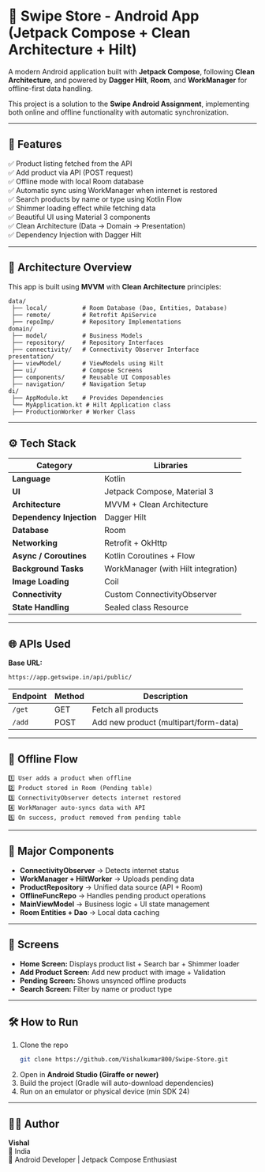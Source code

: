 # 🛒 Swipe Store - Android App (Jetpack Compose + Clean Architecture + Hilt)

A modern Android application built with **Jetpack Compose**, following **Clean Architecture**, and powered by **Dagger Hilt**, **Room**, and **WorkManager** for offline-first data handling.

This project is a solution to the **Swipe Android Assignment**, implementing both online and offline functionality with automatic synchronization.

---

## 🚀 Features

✅ Product listing fetched from the API  
✅ Add product via API (POST request)  
✅ Offline mode with local Room database  
✅ Automatic sync using WorkManager when internet is restored  
✅ Search products by name or type using Kotlin Flow  
✅ Shimmer loading effect while fetching data  
✅ Beautiful UI using Material 3 components  
✅ Clean Architecture (Data → Domain → Presentation)  
✅ Dependency Injection with Dagger Hilt  

---

## 🧱 Architecture Overview

This app is built using **MVVM** with **Clean Architecture** principles:

```
data/
 ├── local/          # Room Database (Dao, Entities, Database)
 ├── remote/         # Retrofit ApiService
 ├── repoImp/        # Repository Implementations
domain/
 ├── model/          # Business Models
 ├── repository/     # Repository Interfaces
 ├── connectivity/   # Connectivity Observer Interface
presentation/
 ├── viewModel/      # ViewModels using Hilt
 ├── ui/             # Compose Screens
 ├── components/     # Reusable UI Composables
 ├── navigation/     # Navigation Setup
di/
 ├── AppModule.kt    # Provides Dependencies
 └── MyApplication.kt # Hilt Application class
 ├── ProductionWorker # Worker Class

```

---

## ⚙️ Tech Stack

| Category | Libraries |
|-----------|------------|
| **Language** | Kotlin |
| **UI** | Jetpack Compose, Material 3 |
| **Architecture** | MVVM + Clean Architecture |
| **Dependency Injection** | Dagger Hilt |
| **Database** | Room |
| **Networking** | Retrofit + OkHttp |
| **Async / Coroutines** | Kotlin Coroutines + Flow |
| **Background Tasks** | WorkManager (with Hilt integration) |
| **Image Loading** | Coil |
| **Connectivity** | Custom ConnectivityObserver |
| **State Handling** | Sealed class Resource<T> |

---

## 🌐 APIs Used

**Base URL:**  
```
https://app.getswipe.in/api/public/
```

| Endpoint | Method | Description |
|-----------|---------|-------------|
| `/get` | GET | Fetch all products |
| `/add` | POST | Add new product (multipart/form-data) |

---

## 🧠 Offline Flow

```
1️⃣ User adds a product when offline
2️⃣ Product stored in Room (Pending table)
3️⃣ ConnectivityObserver detects internet restored
4️⃣ WorkManager auto-syncs data with API
5️⃣ On success, product removed from pending table
```

---

## 🧩 Major Components

- **ConnectivityObserver** → Detects internet status  
- **WorkManager + HiltWorker** → Uploads pending data  
- **ProductRepository** → Unified data source (API + Room)  
- **OfflineFuncRepo** → Handles pending product operations  
- **MainViewModel** → Business logic + UI state management  
- **Room Entities + Dao** → Local data caching  

---

## 📱 Screens

- **Home Screen:** Displays product list + Search bar + Shimmer loader  
- **Add Product Screen:** Add new product with image + Validation  
- **Pending Screen:** Shows unsynced offline products  
- **Search Screen:** Filter by name or product type  

---

## 🛠️ How to Run

1. Clone the repo  
   ```bash
   git clone https://github.com/Vishalkumar800/Swipe-Store.git
   ```
2. Open in **Android Studio (Giraffe or newer)**  
3. Build the project (Gradle will auto-download dependencies)  
4. Run on an emulator or physical device (min SDK 24)  

---

## 🧑‍💻 Author

**Vishal**  
📍 India  
💼 Android Developer | Jetpack Compose Enthusiast  
